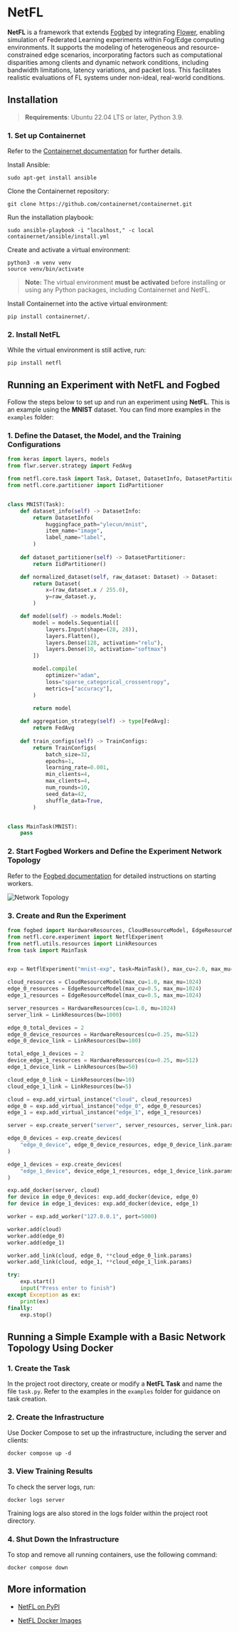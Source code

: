 # NetFL

**NetFL** is a framework that extends [Fogbed](https://github.com/larsid/fogbed) by integrating [Flower](https://github.com/adap/flower), enabling simulation of Federated Learning experiments within Fog/Edge computing environments. It supports the modeling of heterogeneous and resource-constrained edge scenarios, incorporating factors such as computational disparities among clients and dynamic network conditions, including bandwidth limitations, latency variations, and packet loss. This facilitates realistic evaluations of FL systems under non-ideal, real-world conditions.

## Installation

> **Requirements**: Ubuntu 22.04 LTS or later, Python 3.9.

### 1. Set up Containernet

Refer to the [Containernet documentation](https://github.com/containernet/containernet) for further details.

Install Ansible:

```
sudo apt-get install ansible
```

Clone the Containernet repository:

```
git clone https://github.com/containernet/containernet.git
```

Run the installation playbook:

```
sudo ansible-playbook -i "localhost," -c local containernet/ansible/install.yml
```

Create and activate a virtual environment:

```
python3 -m venv venv
source venv/bin/activate
```

> **Note:** The virtual environment **must be activated** before installing or using any Python packages, including Containernet and NetFL.

Install Containernet into the active virtual environment:

```
pip install containernet/.
```

### 2. Install NetFL

While the virtual environment is still active, run:

```
pip install netfl
```

## Running an Experiment with NetFL and Fogbed

Follow the steps below to set up and run an experiment using **NetFL**. This is an example using the **MNIST** dataset. You can find more examples in the `examples` folder:

### 1. Define the Dataset, the Model, and the Training Configurations

```py
from keras import layers, models
from flwr.server.strategy import FedAvg

from netfl.core.task import Task, Dataset, DatasetInfo, DatasetPartitioner, TrainConfigs
from netfl.core.partitioner import IidPartitioner


class MNIST(Task):
    def dataset_info(self) -> DatasetInfo:
        return DatasetInfo(
            huggingface_path="ylecun/mnist",
            item_name="image",
            label_name="label",
        )
    
    def dataset_partitioner(self) -> DatasetPartitioner:
        return IidPartitioner()

    def normalized_dataset(self, raw_dataset: Dataset) -> Dataset:
        return Dataset(
            x=(raw_dataset.x / 255.0),
            y=raw_dataset.y,
        )

    def model(self) -> models.Model:
        model = models.Sequential([
            layers.Input(shape=(28, 28)),
            layers.Flatten(),
            layers.Dense(128, activation="relu"),
            layers.Dense(10, activation="softmax")
        ])

        model.compile(
            optimizer="adam",
            loss="sparse_categorical_crossentropy",
            metrics=["accuracy"],
        )
        
        return model

    def aggregation_strategy(self) -> type[FedAvg]:
        return FedAvg
    
    def train_configs(self) -> TrainConfigs:
	    return TrainConfigs(
            batch_size=32,
            epochs=1,
            learning_rate=0.001,
            min_clients=4,
            max_clients=4,
            num_rounds=10,
            seed_data=42,
            shuffle_data=True,
        )


class MainTask(MNIST):
    pass

```

### 2. Start Fogbed Workers and Define the Experiment Network Topology

Refer to the [Fogbed documentation](https://larsid.github.io/fogbed/distributed_emulation) for detailed instructions on starting workers.

![Network Topology](https://i.postimg.cc/3r2k2W90/network-topology.png)

### 3. Create and Run the Experiment

```py
from fogbed import HardwareResources, CloudResourceModel, EdgeResourceModel
from netfl.core.experiment import NetflExperiment
from netfl.utils.resources import LinkResources
from task import MainTask


exp = NetflExperiment("mnist-exp", task=MainTask(), max_cu=2.0, max_mu=3072)

cloud_resources = CloudResourceModel(max_cu=1.0, max_mu=1024)
edge_0_resources = EdgeResourceModel(max_cu=0.5, max_mu=1024)
edge_1_resources = EdgeResourceModel(max_cu=0.5, max_mu=1024)

server_resources = HardwareResources(cu=1.0, mu=1024)
server_link = LinkResources(bw=1000)

edge_0_total_devices = 2
edge_0_device_resources = HardwareResources(cu=0.25, mu=512)
edge_0_device_link = LinkResources(bw=100)

total_edge_1_devices = 2
device_edge_1_resources = HardwareResources(cu=0.25, mu=512)
edge_1_device_link = LinkResources(bw=50)

cloud_edge_0_link = LinkResources(bw=10)
cloud_edge_1_link = LinkResources(bw=5)

cloud = exp.add_virtual_instance("cloud", cloud_resources)
edge_0 = exp.add_virtual_instance("edge_0", edge_0_resources)
edge_1 = exp.add_virtual_instance("edge_1", edge_1_resources)

server = exp.create_server("server", server_resources, server_link.params)

edge_0_devices = exp.create_devices(
    "edge_0_device", edge_0_device_resources, edge_0_device_link.params, edge_0_total_devices
)

edge_1_devices = exp.create_devices(
    "edge_1_device", device_edge_1_resources, edge_1_device_link.params, total_edge_1_devices
)

exp.add_docker(server, cloud)
for device in edge_0_devices: exp.add_docker(device, edge_0)
for device in edge_1_devices: exp.add_docker(device, edge_1)

worker = exp.add_worker("127.0.0.1", port=5000)

worker.add(cloud)
worker.add(edge_0)
worker.add(edge_1)

worker.add_link(cloud, edge_0, **cloud_edge_0_link.params)
worker.add_link(cloud, edge_1, **cloud_edge_1_link.params)

try:
    exp.start()
    input("Press enter to finish")
except Exception as ex: 
    print(ex)
finally:
    exp.stop()

```

## Running a Simple Example with a Basic Network Topology Using Docker

### 1. Create the Task

In the project root directory, create or modify a **NetFL Task** and name the file `task.py`. Refer to the examples in the `examples` folder for guidance on task creation.

### 2. Create the Infrastructure

Use Docker Compose to set up the infrastructure, including the server and clients:

```
docker compose up -d
```

### 3. View Training Results

To check the server logs, run:

```
docker logs server
```

Training logs are also stored in the logs folder within the project root directory. 

### 4. Shut Down the Infrastructure

To stop and remove all running containers, use the following command:

```
docker compose down
```

## More information

- [NetFL on PyPI](https://pypi.org/project/netfl)

- [NetFL Docker Images](https://hub.docker.com/r/netfl/netfl/tags)

